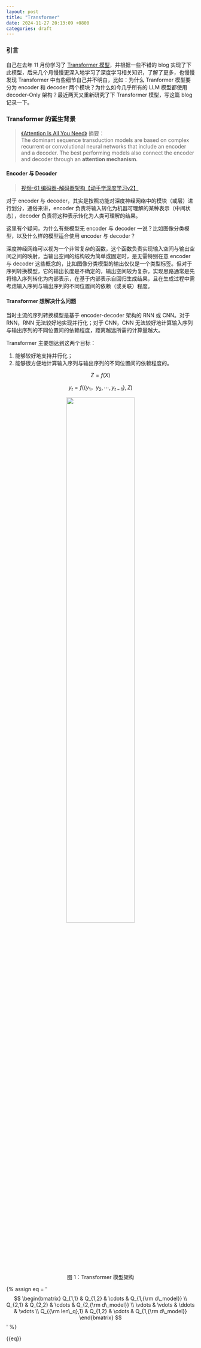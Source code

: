 ```yaml
---
layout: post
title: "Transformer"
date: 2024-11-27 20:13:09 +0800
categories: draft 
---
```


### **引言**

自己在去年 11 月份学习了 [Transformer 模型](https://arxiv.org/abs/1706.03762)，并根据一些不错的 blog 实现了下此模型，后来几个月慢慢更深入地学习了深度学习相关知识，了解了更多，也慢慢发现 Transformer 中有些细节自己并不明白，比如：为什么 Tranformer 模型要分为 encoder 和 decoder 两个模块？为什么如今几乎所有的 LLM 模型都使用 decoder-Only 架构？最近两天又重新研究了下 Transformer 模型，写这篇 blog 记录一下。

### **Transformer 的诞生背景**

> [《Attention Is All You Need》](https://arxiv.org/pdf/1706.03762) 摘要：<br> The dominant sequence transduction models are based on complex recurrent or convolutional neural networks that include an encoder and a decoder. The best performing models also connect the encoder and decoder through an **attention mechanism**.

#### **Encoder 与 Decoder**

> [视频-61 编码器-解码器架构【动手学深度学习v2】](https://www.bilibili.com/video/BV1c54y1E7YP?spm_id_from=333.788.videopod.episodes&vd_source=30199bd82fc917072f79b98bb0ab9c36)

对于 encoder 与 decoder，其实是按照功能对深度神经网络中的模块（或层）进行划分，通俗来讲，encoder 负责将输入转化为机器可理解的某种表示（中间状态），decoder 负责将这种表示转化为人类可理解的结果。

这里有个疑问，为什么有些模型无 encoder 与 decoder 一说？比如图像分类模型，以及什么样的模型适合使用 encoder 与 decoder？

深度神经网络可以视为一个非常复杂的函数，这个函数负责实现输入空间与输出空间之间的映射，当输出空间的结构较为简单或固定时，是无需特别在意 encoder 与 decoder 这些概念的，比如图像分类模型的输出仅仅是一个类型标签。但对于序列转换模型，它的输出长度是不确定的，输出空间较为复杂，实现思路通常是先将输入序列转化为内部表示，在基于内部表示自回归生成结果，且在生成过程中需考虑输入序列与输出序列的不同位置间的依赖（或关联）程度。

#### **Transformer 想解决什么问题**

当时主流的序列转换模型是基于 encoder-decoder 架构的 RNN 或 CNN。对于 RNN，RNN 无法较好地实现并行化；对于 CNN，CNN 无法较好地计算输入序列与输出序列的不同位置间的依赖程度，距离越远所需的计算量越大。

Transformer 主要想达到这两个目标：
1. 能够较好地支持并行化；
2. 能够很方便地计算输入序列与输出序列的不同位置间的依赖程度的。

$$
Z=f(X)
$$

$$
y_t = f(\{y_1，y_2,\cdots,y_{t-1}\},Z)
$$


<div align="center">
<img src="/assets/imgs/transformer/arch.png" width="60%"/>
</div>
<div align="center">
<span style="font-size: 14px">图 1：Transformer 模型架构</span>
</div>

{% 
assign eq =
'$$
\begin{bmatrix}
    Q_{1,1} & Q_{1,2} & \cdots & Q_{1,{\rm d\_model}} \\
    Q_{2,1} & Q_{2,2} & \cdots & Q_{2,{\rm d\_model}} \\
    \vdots  & \vdots  & \ddots & \vdots               \\
    Q_{{\rm len\_q},1} & Q_{1,2} & \cdots & Q_{1,{\rm d\_model}}
\end{bmatrix}
$$'
%}

{{eq}}
